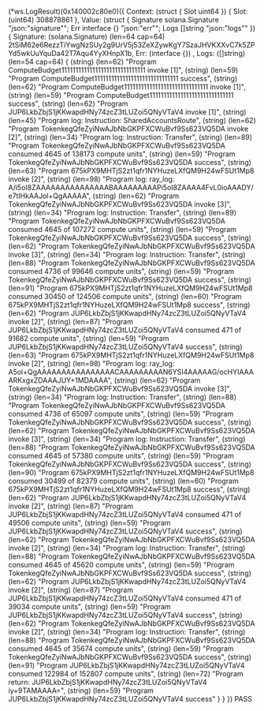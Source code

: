 (*ws.LogResult)(0x140002c80e0)({
 Context: (struct { Slot uint64 }) {
  Slot: (uint64) 308878861
 },
 Value: (struct { Signature solana.Signature "json:\"signature\""; Err interface {} "json:\"err\""; Logs []string "json:\"logs\"" }) {
  Signature: (solana.Signature) (len=64 cap=64) 2tSiM62e6RezzTiYwgNzSUy2g9UrV5j53ZeXZywKgY7SzaJHVKXXvC7k5ZPYd5wkUuYquDa42T7Aqu4YyXHnpX1b,
  Err: (interface {}) <nil>,
  Logs: ([]string) (len=54 cap=64) {
   (string) (len=62) "Program ComputeBudget111111111111111111111111111111 invoke [1]",
   (string) (len=59) "Program ComputeBudget111111111111111111111111111111 success",
   (string) (len=62) "Program ComputeBudget111111111111111111111111111111 invoke [1]",
   (string) (len=59) "Program ComputeBudget111111111111111111111111111111 success",
   (string) (len=62) "Program JUP6LkbZbjS1jKKwapdHNy74zcZ3tLUZoi5QNyVTaV4 invoke [1]",
   (string) (len=45) "Program log: Instruction: SharedAccountsRoute",
   (string) (len=62) "Program TokenkegQfeZyiNwAJbNbGKPFXCWuBvf9Ss623VQ5DA invoke [2]",
   (string) (len=34) "Program log: Instruction: Transfer",
   (string) (len=89) "Program TokenkegQfeZyiNwAJbNbGKPFXCWuBvf9Ss623VQ5DA consumed 4645 of 138173 compute units",
   (string) (len=59) "Program TokenkegQfeZyiNwAJbNbGKPFXCWuBvf9Ss623VQ5DA success",
   (string) (len=63) "Program 675kPX9MHTjS2zt1qfr1NYHuzeLXfQM9H24wFSUt1Mp8 invoke [2]",
   (string) (len=98) "Program log: ray_log: A/i5oI8ZAAAAAAAAAAAAAAABAAAAAAAAAPi5oI8ZAAAA4FvL0ioAAADY/e7tlHkAAJol+QgAAAAA",
   (string) (len=62) "Program TokenkegQfeZyiNwAJbNbGKPFXCWuBvf9Ss623VQ5DA invoke [3]",
   (string) (len=34) "Program log: Instruction: Transfer",
   (string) (len=89) "Program TokenkegQfeZyiNwAJbNbGKPFXCWuBvf9Ss623VQ5DA consumed 4645 of 107272 compute units",
   (string) (len=59) "Program TokenkegQfeZyiNwAJbNbGKPFXCWuBvf9Ss623VQ5DA success",
   (string) (len=62) "Program TokenkegQfeZyiNwAJbNbGKPFXCWuBvf9Ss623VQ5DA invoke [3]",
   (string) (len=34) "Program log: Instruction: Transfer",
   (string) (len=88) "Program TokenkegQfeZyiNwAJbNbGKPFXCWuBvf9Ss623VQ5DA consumed 4736 of 99646 compute units",
   (string) (len=59) "Program TokenkegQfeZyiNwAJbNbGKPFXCWuBvf9Ss623VQ5DA success",
   (string) (len=91) "Program 675kPX9MHTjS2zt1qfr1NYHuzeLXfQM9H24wFSUt1Mp8 consumed 30450 of 124506 compute units",
   (string) (len=60) "Program 675kPX9MHTjS2zt1qfr1NYHuzeLXfQM9H24wFSUt1Mp8 success",
   (string) (len=62) "Program JUP6LkbZbjS1jKKwapdHNy74zcZ3tLUZoi5QNyVTaV4 invoke [2]",
   (string) (len=87) "Program JUP6LkbZbjS1jKKwapdHNy74zcZ3tLUZoi5QNyVTaV4 consumed 471 of 91682 compute units",
   (string) (len=59) "Program JUP6LkbZbjS1jKKwapdHNy74zcZ3tLUZoi5QNyVTaV4 success",
   (string) (len=63) "Program 675kPX9MHTjS2zt1qfr1NYHuzeLXfQM9H24wFSUt1Mp8 invoke [2]",
   (string) (len=98) "Program log: ray_log: A5ol+QgAAAAAAAAAAAAAAAACAAAAAAAAAN6YSI4AAAAAG/ocHYIAAAARKxgxZDAAAJUY+1MDAAAA",
   (string) (len=62) "Program TokenkegQfeZyiNwAJbNbGKPFXCWuBvf9Ss623VQ5DA invoke [3]",
   (string) (len=34) "Program log: Instruction: Transfer",
   (string) (len=88) "Program TokenkegQfeZyiNwAJbNbGKPFXCWuBvf9Ss623VQ5DA consumed 4736 of 65097 compute units",
   (string) (len=59) "Program TokenkegQfeZyiNwAJbNbGKPFXCWuBvf9Ss623VQ5DA success",
   (string) (len=62) "Program TokenkegQfeZyiNwAJbNbGKPFXCWuBvf9Ss623VQ5DA invoke [3]",
   (string) (len=34) "Program log: Instruction: Transfer",
   (string) (len=88) "Program TokenkegQfeZyiNwAJbNbGKPFXCWuBvf9Ss623VQ5DA consumed 4645 of 57380 compute units",
   (string) (len=59) "Program TokenkegQfeZyiNwAJbNbGKPFXCWuBvf9Ss623VQ5DA success",
   (string) (len=90) "Program 675kPX9MHTjS2zt1qfr1NYHuzeLXfQM9H24wFSUt1Mp8 consumed 30499 of 82379 compute units",
   (string) (len=60) "Program 675kPX9MHTjS2zt1qfr1NYHuzeLXfQM9H24wFSUt1Mp8 success",
   (string) (len=62) "Program JUP6LkbZbjS1jKKwapdHNy74zcZ3tLUZoi5QNyVTaV4 invoke [2]",
   (string) (len=87) "Program JUP6LkbZbjS1jKKwapdHNy74zcZ3tLUZoi5QNyVTaV4 consumed 471 of 49506 compute units",
   (string) (len=59) "Program JUP6LkbZbjS1jKKwapdHNy74zcZ3tLUZoi5QNyVTaV4 success",
   (string) (len=62) "Program TokenkegQfeZyiNwAJbNbGKPFXCWuBvf9Ss623VQ5DA invoke [2]",
   (string) (len=34) "Program log: Instruction: Transfer",
   (string) (len=88) "Program TokenkegQfeZyiNwAJbNbGKPFXCWuBvf9Ss623VQ5DA consumed 4645 of 45620 compute units",
   (string) (len=59) "Program TokenkegQfeZyiNwAJbNbGKPFXCWuBvf9Ss623VQ5DA success",
   (string) (len=62) "Program JUP6LkbZbjS1jKKwapdHNy74zcZ3tLUZoi5QNyVTaV4 invoke [2]",
   (string) (len=87) "Program JUP6LkbZbjS1jKKwapdHNy74zcZ3tLUZoi5QNyVTaV4 consumed 471 of 39034 compute units",
   (string) (len=59) "Program JUP6LkbZbjS1jKKwapdHNy74zcZ3tLUZoi5QNyVTaV4 success",
   (string) (len=62) "Program TokenkegQfeZyiNwAJbNbGKPFXCWuBvf9Ss623VQ5DA invoke [2]",
   (string) (len=34) "Program log: Instruction: Transfer",
   (string) (len=88) "Program TokenkegQfeZyiNwAJbNbGKPFXCWuBvf9Ss623VQ5DA consumed 4645 of 35674 compute units",
   (string) (len=59) "Program TokenkegQfeZyiNwAJbNbGKPFXCWuBvf9Ss623VQ5DA success",
   (string) (len=91) "Program JUP6LkbZbjS1jKKwapdHNy74zcZ3tLUZoi5QNyVTaV4 consumed 122984 of 152807 compute units",
   (string) (len=72) "Program return: JUP6LkbZbjS1jKKwapdHNy74zcZ3tLUZoi5QNyVTaV4 iy+9TAMAAAA=",
   (string) (len=59) "Program JUP6LkbZbjS1jKKwapdHNy74zcZ3tLUZoi5QNyVTaV4 success"
  }
 }
})
PASS
